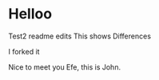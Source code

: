 # Helloo
Test2
readme edits
This shows Differences


I forked it

Nice to meet you Efe, this is John.

